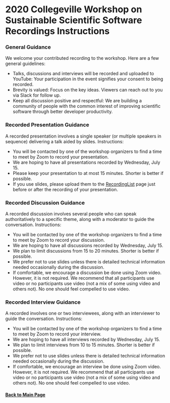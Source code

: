 # 2020 Collegeville Workshop on Sustainable Scientific Software Recordings Instructions

### General Guidance
We welcome your contributed recording to the workshop.  Here are a few general guidelines:
- Talks, discussions and interviews will be recorded and uploaded to YouTube: Your participation in the event signifies your consent to being recorded.
- Brevity is valued: Focus on the key ideas. Viewers can reach out to you via Slack for follow up.
- Keep all discussion positive and respectful:  We are building a community of people with the common interest of improving scientific software through better developer productivity.

### Recorded Presentation Guidance
A recorded presentation involves a single speaker (or multiple speakers in sequence) delivering a talk aided by slides. Instructions:
- You will be contacted by one of the workshop organizers to find a time to meet by Zoom to record your presentation.
- We are hoping to have all presentations recorded by Wednesday, July 15.
- Please keep your presentation to at most 15 minutes.  Shorter is better if possible.
- If you use slides, please upload them to the [RecordingList](RecordingList.md) page just before or after the recording of your presentation.

### Recorded Discussion Guidance
A recorded discussion involves several people who can speak authoritatively to a specific theme, along with a moderator to guide the conversation. Instructions:
- You will be contacted by one of the workshop organizers to find a time to meet by Zoom to record your discussion.
- We are hoping to have all discussions recorded by Wednesday, July 15.
- We plan to limit discussions from 15 to 20 minutes.  Shorter is better if possible.
- We prefer not to use slides unless there is detailed technical information needed occasionally during the discussion.
- If comfortable, we encourage a discussion be done using Zoom video.  However, it is not required.  We recommend that all participants use video or no participants use video (not a mix of some using video and others not).  No one should feel compelled to use video.

### Recorded Interview Guidance
A recorded involves one or two interviewees, along with an interviewer to guide the conversation. Instructions:
- You will be contacted by one of the workshop organizers to find a time to meet by Zoom to record your interview.
- We are hoping to have all interviews recorded by Wednesday, July 15.
- We plan to limit interviews from 10 to 15 minutes.  Shorter is better if possible.
- We prefer not to use slides unless there is detailed technical information needed occasionally during the discussion.
- If comfortable, we encourage an interview be done using Zoom video.  However, it is not required.  We recommend that all participants use video or no participants use video (not a mix of some using video and others not).  No one should feel compelled to use video.

#### [Back to Main Page](../../index.md)
